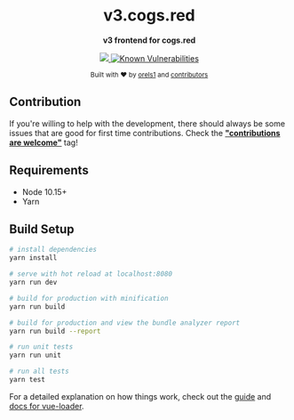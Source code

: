 <h1 align="center">v3.cogs.red</h1>
<p align="center">
  <strong>v3 frontend for cogs.red</strong>
</p>
<p align="center">
  <a href="https://circleci.com/gh/orels1/v3.cogs.red">
    <img src="https://circleci.com/gh/orels1/v3.cogs.red.svg?style=svg">
  </a>
  <a href="https://snyk.io/test/github/orels1/v3.cogs.red?targetFile=package.json">
    <img src="https://snyk.io/test/github/orels1/v3.cogs.red/badge.svg?targetFile=package.json&style=flat-square" alt="Known Vulnerabilities" data-canonical-src="https://snyk.io/test/github/orels1/v3.cogs.red?targetFile=package.json" style="max-width:100%;">
  </a>
</p>

<p align="center">
  <sub>Built with ❤︎ by
  <a href="https://twitter.com/orels1_">orels1</a> and
  <a href="https://github.com/orels1/v3.cogs.red/graphs/contributors">
    contributors
  </a>
</p>

## Contribution

If you're willing to help with the development, there should always be some issues that are good for first time contributions. Check the [**"contributions are welcome"**](https://github.com/orels1/v3.cogs.red/issues?q=is%3Aopen+is%3Aissue+label%3A%22contributions+are+welcome%22) tag!

## Requirements

- Node 10.15+
- Yarn

## Build Setup

```bash
# install dependencies
yarn install

# serve with hot reload at localhost:8080
yarn run dev

# build for production with minification
yarn run build

# build for production and view the bundle analyzer report
yarn run build --report

# run unit tests
yarn run unit

# run all tests
yarn test
```

For a detailed explanation on how things work, check out the [guide](http://vuejs-templates.github.io/webpack/) and [docs for vue-loader](http://vuejs.github.io/vue-loader).
